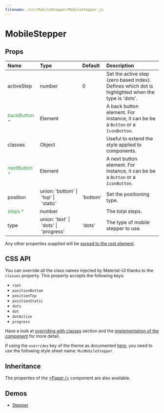 ```yaml
---
filename: /src/MobileStepper/MobileStepper.js
---
```


<!--- This documentation is automatically generated, do not try to edit it. -->

# MobileStepper



## Props

| Name | Type | Default | Description |
|:-----|:-----|:--------|:------------|
| activeStep | number | 0 | Set the active step (zero based index). Defines which dot is highlighted when the type is 'dots'. |
| <span style="color: #31a148">backButton *</span> | Element |  | A back button element. For instance, it can be be a `Button` or a `IconButton`. |
| classes | Object |  | Useful to extend the style applied to components. |
| <span style="color: #31a148">nextButton *</span> | Element |  | A next button element. For instance, it can be be a `Button` or a `IconButton`. |
| position | union:&nbsp;'bottom'&nbsp;&#124;<br>&nbsp;'top'&nbsp;&#124;<br>&nbsp;'static'<br> | 'bottom' | Set the positioning type. |
| <span style="color: #31a148">steps *</span> | number |  | The total steps. |
| type | union:&nbsp;'text'&nbsp;&#124;<br>&nbsp;'dots'&nbsp;&#124;<br>&nbsp;'progress'<br> | 'dots' | The type of mobile stepper to use. |

Any other properties supplied will be [spread to the root element](/guides/api#spread).

## CSS API

You can override all the class names injected by Material-UI thanks to the `classes` property.
This property accepts the following keys:
- `root`
- `positionBottom`
- `positionTop`
- `positionStatic`
- `dots`
- `dot`
- `dotActive`
- `progress`

Have a look at [overriding with classes](/customization/overrides#overriding-with-classes) section
and the [implementation of the component](https://github.com/callemall/material-ui/tree/v1-beta/src/MobileStepper/MobileStepper.js)
for more detail.

If using the `overrides` key of the theme as documented
[here](/customization/themes#customizing-all-instances-of-a-component-type),
you need to use the following style sheet name: `MuiMobileStepper`.

## Inheritance

The properties of the [&lt;Paper /&gt;](/api/paper) component are also available.

## Demos

- [Stepper](/demos/stepper)

